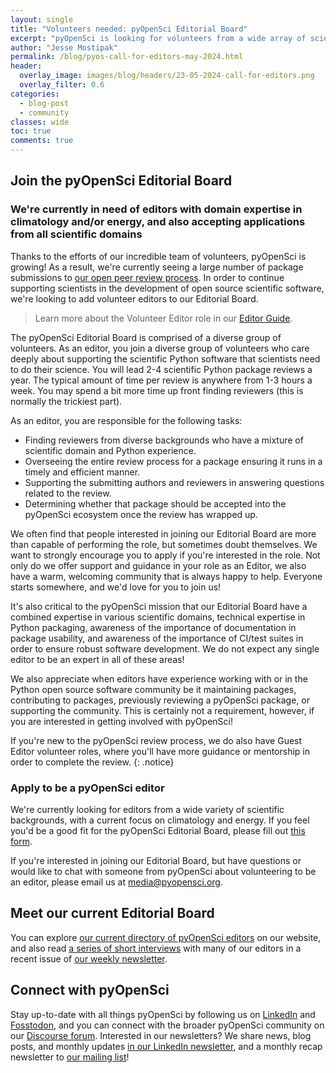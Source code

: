 ```yaml
---
layout: single
title: "Volunteers needed: pyOpenSci Editorial Board"
excerpt: "pyOpenSci is looking for volunteers from a wide array of scientific backgrounds to join our Editorial Board."
author: "Jesse Mostipak"
permalink: /blog/pyos-call-for-editors-may-2024.html
header:
  overlay_image: images/blog/headers/23-05-2024-call-for-editors.png
  overlay_filter: 0.6
categories:
  - blog-post
  - community
classes: wide
toc: true
comments: true
---
```

## Join the pyOpenSci Editorial Board
### We're currently in need of editors with domain expertise in climatology and/or energy, and also accepting applications from all scientific domains
Thanks to the efforts of our incredible team of volunteers, pyOpenSci is growing! As a result, we're currently seeing a large number of package submissions to [our open peer review process](https://www.pyopensci.org/about-peer-review/index.html). In order to continue supporting scientists in the development of open source scientific software, we're looking to add volunteer editors to our Editorial Board.

> Learn more about the Volunteer Editor role in our [Editor Guide](https://www.pyopensci.org/software-peer-review/how-to/editors-guide.html).

The pyOpenSci Editorial Board is comprised of a diverse group of volunteers. As an editor, you join a diverse group of volunteers who care deeply about supporting the scientific Python software that scientists need to do their science.  You will lead 2-4 scientific Python package reviews a year.  The typical amount of time per review is anywhere from 1-3 hours a week. You may spend a bit more time up front finding reviewers (this is normally the trickiest part).

  As an editor, you are responsible for the following tasks:

* Finding reviewers from diverse backgrounds who have a mixture of scientific domain and Python experience.
* Overseeing the entire review process for a package ensuring it runs in a timely and efficient manner.
* Supporting the submitting authors and reviewers in answering questions related to the review.
* Determining whether that package should be accepted into the pyOpenSci ecosystem once the review has wrapped up.

We often find that people interested in joining our Editorial Board are more than capable of performing the role, but sometimes doubt themselves. We want to strongly encourage you to apply if you're interested in the role. Not only do we offer support and guidance in your role as an Editor, we also have a warm, welcoming community that is always happy to help. Everyone starts somewhere, and we'd love for you to join us!

It's also critical to the pyOpenSci mission that our Editorial Board have a combined expertise in various scientific domains, technical expertise in Python packaging, awareness of the importance of documentation in package usability, and awareness of the importance of CI/test suites in order to ensure robust software development. We do not expect any single editor to be an expert in all of these areas!

We also appreciate when editors have experience working with or in the Python open source software community be it maintaining packages, contributing to packages, previously reviewing a pyOpenSci package, or supporting the community. This is certainly not a requirement, however, if you are interested in getting involved with pyOpenSci!

If you're new to the pyOpenSci review process, we do also have Guest Editor volunteer roles, where you'll have more guidance or mentorship in order to complete the review.
{: .notice}

### Apply to be a pyOpenSci editor
We're currently looking for editors from a wide variety of scientific backgrounds, with a current focus on climatology and energy. If you feel you'd be a good fit for the pyOpenSci Editorial Board, please fill out [this form](https://docs.google.com/forms/d/e/1FAIpQLScRQHQ7NKVEAG3BKAphiUdVFvQ5nkez0IpyXBMZDzXjuBPloQ/viewform).

If you're interested in joining our Editorial Board, but have questions or would like to chat with someone from pyOpenSci about volunteering to be an editor, please email us at [media@pyopensci.org](mailto:media@pyopensci.org).

## Meet our current Editorial Board
You can explore [our current directory of pyOpenSci editors](https://www.pyopensci.org/about-peer-review/index.html#meet-our-editorial-board) on our website, and also read [a series of short interviews](https://www.linkedin.com/pulse/meet-pyopensci-editorial-team-pyopensci-robpc/?trackingId=gE1IVxw%2BRX6P6NGP%2B%2BbM4Q%3D%3D) with many of our editors in a recent issue of [our weekly newsletter](https://www.linkedin.com/build-relation/newsletter-follow?entityUrn=7179551305344933888).

## Connect with pyOpenSci
Stay up-to-date with all things pyOpenSci by following us on [LinkedIn](https://www.linkedin.com/company/pyopensci) and [Fosstodon](https://fosstodon.org/@pyOpenSci), and you can connect with the broader pyOpenSci community on our [Discourse forum](https://pyopensci.discourse.group/). Interested in our newsletters? We share news, blog posts, and monthly updates [in our LinkedIn newsletter](https://www.linkedin.com/build-relation/newsletter-follow?entityUrn=7179551305344933888), and a monthly recap newsletter to [our mailing list](https://eepurl.com/iM7SOM)!
